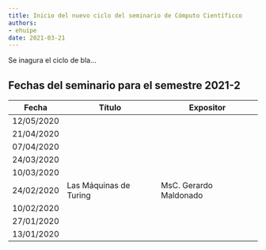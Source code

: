```yaml
---
title: Inicio del nuevo ciclo del seminario de Cómputo Científicco
authors:
- ehuipe
date: 2021-03-21
---
```


Se inagura el ciclo de bla...


## Fechas del seminario para el semestre 2021-2

| Fecha      | Título                 | Expositor              |
|------------|------------------------|------------------------|
| 12/05/2020 |                        |                        |
| 21/04/2020 |                        |                        |
| 07/04/2020 |                        |                        |
| 24/03/2020 |                        |                        |
| 10/03/2020 |                        |                        |
| 24/02/2020 | Las Máquinas de Turing | MsC. Gerardo Maldonado |
| 10/02/2020 |                        |                        |
| 27/01/2020 |                        |                        |
| 13/01/2020 |                        |                        |	
